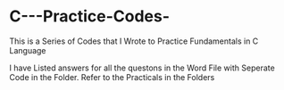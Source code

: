 # C---Practice-Codes-
This is a Series of Codes that I Wrote to Practice Fundamentals in C Language 

I have Listed answers for all the questons in the Word File with Seperate Code in the Folder. 
Refer to the Practicals in the Folders
